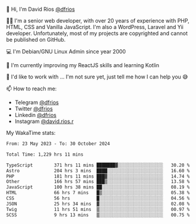👋 Hi, I'm David Rios [@dfrios](https://github.com/dfrios)

👨‍💻 I'm a senior web developer, with over 20 years of experience with PHP, HTML, CSS and Vanilla JavaScript. I'm also a WordPress, Laravel and Yii developer. Unfortunately, most of my projects are copyrighted and cannot be published on GitHub.

💻 I'm Debian/GNU Linux Admin since year 2000

🌱 I'm currently improving my ReactJS skills and learning Kotlin

💞️ I'd like to work with ... I'm not sure yet, just tell me how I can help you 😅


📫 How to reach me:
* Telegram [@dfrios](https://t.me/dfrios)
* Twitter [@dfrios](https://twitter.com/dfrios)
* Linkedin [@dfrios](https://linkedin.com/in/dfrios)
* Instagram [@david.rios.r](https://instagram.com/david.rios.r)



My WakaTime stats:
<!--START_SECTION:waka-->

```txt
From: 23 May 2023 - To: 30 October 2024

Total Time: 1,229 hrs 11 mins

TypeScript        371 hrs 11 mins ███████▓░░░░░░░░░░░░░░░░░   30.20 %
Astro             204 hrs 3 mins  ████░░░░░░░░░░░░░░░░░░░░░   16.60 %
PHP               181 hrs 11 mins ███▓░░░░░░░░░░░░░░░░░░░░░   14.74 %
Other             166 hrs 57 mins ███▒░░░░░░░░░░░░░░░░░░░░░   13.58 %
JavaScript        100 hrs 38 mins ██░░░░░░░░░░░░░░░░░░░░░░░   08.19 %
HTML              66 hrs 7 mins   █▒░░░░░░░░░░░░░░░░░░░░░░░   05.38 %
CSS               56 hrs          █░░░░░░░░░░░░░░░░░░░░░░░░   04.56 %
JSON              25 hrs 34 mins  ▓░░░░░░░░░░░░░░░░░░░░░░░░   02.08 %
Twig              11 hrs 51 mins  ▒░░░░░░░░░░░░░░░░░░░░░░░░   00.97 %
SCSS              9 hrs 13 mins   ▒░░░░░░░░░░░░░░░░░░░░░░░░   00.75 %
```

<!--END_SECTION:waka-->
